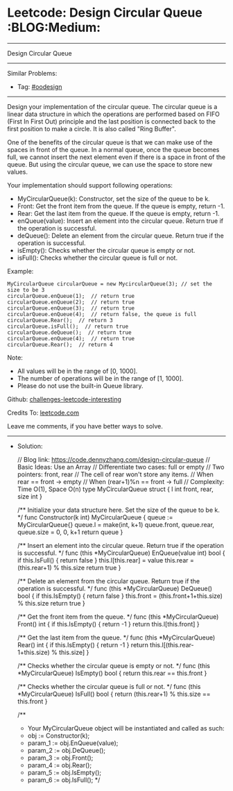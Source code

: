 
# Leetcode: Design Circular Queue     :BLOG:Medium:

---

Design Circular Queue  

---

Similar Problems:  

-   Tag: [#oodesign](https://code.dennyzhang.com/tag/oodesign)

---

Design your implementation of the circular queue. The circular queue is a linear data structure in which the operations are performed based on FIFO (First In First Out) principle and the last position is connected back to the first position to make a circle. It is also called "Ring Buffer".  

One of the benefits of the circular queue is that we can make use of the spaces in front of the queue. In a normal queue, once the queue becomes full, we cannot insert the next element even if there is a space in front of the queue. But using the circular queue, we can use the space to store new values.  

Your implementation should support following operations:  

-   MyCircularQueue(k): Constructor, set the size of the queue to be k.
-   Front: Get the front item from the queue. If the queue is empty, return -1.
-   Rear: Get the last item from the queue. If the queue is empty, return -1.
-   enQueue(value): Insert an element into the circular queue. Return true if the operation is successful.
-   deQueue(): Delete an element from the circular queue. Return true if the operation is successful.
-   isEmpty(): Checks whether the circular queue is empty or not.
-   isFull(): Checks whether the circular queue is full or not.

Example:  

    MyCircularQueue circularQueue = new MycircularQueue(3); // set the size to be 3
    circularQueue.enQueue(1);  // return true
    circularQueue.enQueue(2);  // return true
    circularQueue.enQueue(3);  // return true
    circularQueue.enQueue(4);  // return false, the queue is full
    circularQueue.Rear();  // return 3
    circularQueue.isFull();  // return true
    circularQueue.deQueue();  // return true
    circularQueue.enQueue(4);  // return true
    circularQueue.Rear();  // return 4

Note:  

-   All values will be in the range of [0, 1000].
-   The number of operations will be in the range of [1, 1000].
-   Please do not use the built-in Queue library.

Github: [challenges-leetcode-interesting](https://github.com/DennyZhang/challenges-leetcode-interesting/tree/master/design-circular-queue)  

Credits To: [leetcode.com](https://leetcode.com/problems/design-circular-queue/description/)  

Leave me comments, if you have better ways to solve.  

---

-   Solution:

    // Blog link: https://code.dennyzhang.com/design-circular-queue
    // Basic Ideas: Use an Array
    // Differentiate two cases: full or empty
    // Two pointers: front, rear
    //     The cell of rear won't store any items.
    //     When rear == front -> empty
    //     When (rear+1)%n == front -> full
    // Complexity: Time O(1), Space O(n)
    type MyCircularQueue struct {
        l int
        front, rear, size int
    }
    
    
    /** Initialize your data structure here. Set the size of the queue to be k. */
    func Constructor(k int) MyCircularQueue {
        queue := MyCircularQueue{}
        queue.l = make(int, k+1)
        queue.front, queue.rear, queue.size = 0, 0, k+1
        return queue
    }
    
    /** Insert an element into the circular queue. Return true if the operation is successful. */
    func (this *MyCircularQueue) EnQueue(value int) bool {
        if this.IsFull() { return false }
        this.l[this.rear] = value
        this.rear = (this.rear+1) % this.size
        return true
    }
    
    
    /** Delete an element from the circular queue. Return true if the operation is successful. */
    func (this *MyCircularQueue) DeQueue() bool {
        if this.IsEmpty() { return false }
        this.front = (this.front+1+this.size) % this.size
        return true
    }
    
    
    /** Get the front item from the queue. */
    func (this *MyCircularQueue) Front() int {
        if this.IsEmpty() { return -1 }
        return this.l[this.front]
    }
    
    
    /** Get the last item from the queue. */
    func (this *MyCircularQueue) Rear() int {
        if this.IsEmpty() { return -1 }
        return this.l[(this.rear-1+this.size) % this.size]
    }
    
    
    /** Checks whether the circular queue is empty or not. */
    func (this *MyCircularQueue) IsEmpty() bool {
        return this.rear == this.front
    }
    
    
    /** Checks whether the circular queue is full or not. */
    func (this *MyCircularQueue) IsFull() bool {
        return (this.rear+1) % this.size == this.front
    }
    
    
    /**
     * Your MyCircularQueue object will be instantiated and called as such:
     * obj := Constructor(k);
     * param_1 := obj.EnQueue(value);
     * param_2 := obj.DeQueue();
     * param_3 := obj.Front();
     * param_4 := obj.Rear();
     * param_5 := obj.IsEmpty();
     * param_6 := obj.IsFull();
     */

